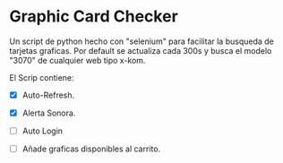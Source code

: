 # Graphic Card Checker

Un script de python hecho con "selenium" para facilitar la busqueda de tarjetas graficas. 
Por default se actualiza cada 300s y busca el modelo "3070" de cualquier web tipo x-kom.

El Scrip contiene:
- [x] Auto-Refresh.
- [x] Alerta Sonora.
- [ ] Auto Login
- [ ] Añade graficas disponibles al carrito.

